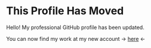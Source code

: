# This Profile Has Moved

Hello! My professional GitHub profile has been updated.

You can now find my work at my new account -> [here](https://github.com/CPhillips-dev) <-
